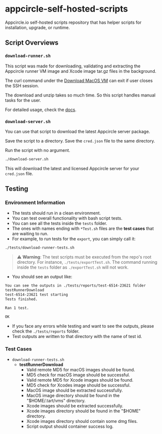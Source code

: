 # appcircle-self-hosted-scripts

Appcircle.io self-hosted scripts repository that has helper scripts for installation, upgrade, or runtime.

## Script Overviews

### `download-runner.sh`

This script was made for downloading, validating and extracting the Appcircle runner VM image and Xcode image tar.gz files in the background.

The curl command under the [Download MacOS VM](https://docs.appcircle.io/self-hosted-appcircle/self-hosted-runner/runner-vm-setup#download-macos-vm) can exit if user closes the SSH session.

The download and unzip takes so much time. So this script handles manual tasks for the user.

For detailed usage, check the [docs](https://docs.appcircle.io/self-hosted-appcircle/self-hosted-runner/runner-vm-setup#download-macos-vm).

### `download-server.sh`

You can use that script to download the latest Appcircle server package.

Save the script to a directory.
Save the `cred.json` file to the same directory.

Run the script with no argument.

```bash
./download-server.sh
```

This will download the latest and licensed Appcircle server for your `cred.json` file.

## Testing

### Environment Information

- The tests should run in a clean environment.
- You can test overall functionality with bash script tests.
- You can see all the tests inside the `tests` folder.
- The ones with names ending with `*Test.sh` files are the **test cases** that are waiting to run.
- For example, to run tests for the `export`, you can simply call it:

```bash
./tests/download-runner-tests.sh
```

> :warning: **Warning**: The test scripts must be executed from the repo's root directory. For instance, `./tests/exportTest.sh`. The command running inside the `tests` folder as `./exportTest.sh` will not work.

- You should see an output like:

```bash
You can see the outputs in ./tests/reports/test-6514-23621 folder
testRunnerDownload
test-6514-23621 test starting
Tests finished.

Ran 1 test.

OK
```

- If you face any errors while testing and want to see the outputs, please check the `./tests/reports` folder.
- Test outputs are written to that directory with the name of test id.

### Test Cases

- `download-runner-tests.sh`
  - **testRunnerDownload**
    -  Valid remote MD5 for macOS images should be found.
    -  MD5 check for macOS image should be successful.
    -  Valid remote MD5 for Xcode images should be found.
    -  MD5 check for Xcodes image should be successful.
    -  MacOS image should be extracted successfully.
    -  MacOS image directory should be found in the "$HOME/.tart/vms" directory.
    -  Xcode images should be extracted successfully.
    -  Xcode images directory should be found in the "$HOME" directory.
    -  Xcode images directory should contain some dmg files.
    -  Script output should container success log.
